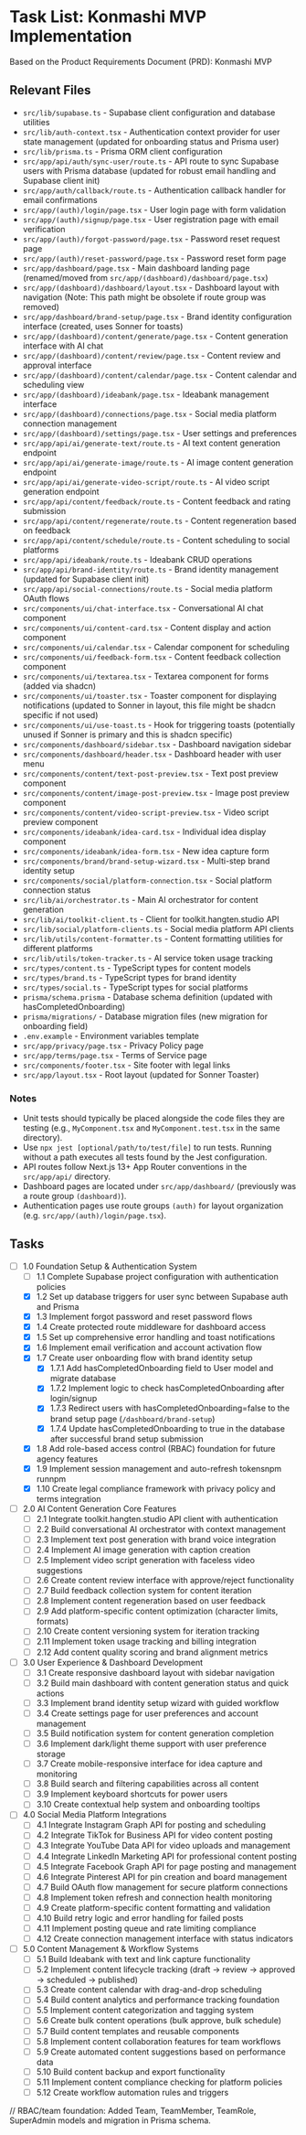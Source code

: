 # Task List: Konmashi MVP Implementation

Based on the Product Requirements Document (PRD): Konmashi MVP

## Relevant Files

- `src/lib/supabase.ts` - Supabase client configuration and database utilities
- `src/lib/auth-context.tsx` - Authentication context provider for user state management (updated for onboarding status and Prisma user)
- `src/lib/prisma.ts` - Prisma ORM client configuration
- `src/app/api/auth/sync-user/route.ts` - API route to sync Supabase users with Prisma database (updated for robust email handling and Supabase client init)
- `src/app/auth/callback/route.ts` - Authentication callback handler for email confirmations
- `src/app/(auth)/login/page.tsx` - User login page with form validation
- `src/app/(auth)/signup/page.tsx` - User registration page with email verification
- `src/app/(auth)/forgot-password/page.tsx` - Password reset request page
- `src/app/(auth)/reset-password/page.tsx` - Password reset form page
- `src/app/dashboard/page.tsx` - Main dashboard landing page (renamed/moved from `src/app/(dashboard)/dashboard/page.tsx`)
- `src/app/(dashboard)/dashboard/layout.tsx` - Dashboard layout with navigation (Note: This path might be obsolete if route group was removed)
- `src/app/dashboard/brand-setup/page.tsx` - Brand identity configuration interface (created, uses Sonner for toasts)
- `src/app/(dashboard)/content/generate/page.tsx` - Content generation interface with AI chat
- `src/app/(dashboard)/content/review/page.tsx` - Content review and approval interface
- `src/app/(dashboard)/content/calendar/page.tsx` - Content calendar and scheduling view
- `src/app/(dashboard)/ideabank/page.tsx` - Ideabank management interface
- `src/app/(dashboard)/connections/page.tsx` - Social media platform connection management
- `src/app/(dashboard)/settings/page.tsx` - User settings and preferences
- `src/app/api/ai/generate-text/route.ts` - AI text content generation endpoint
- `src/app/api/ai/generate-image/route.ts` - AI image content generation endpoint
- `src/app/api/ai/generate-video-script/route.ts` - AI video script generation endpoint
- `src/app/api/content/feedback/route.ts` - Content feedback and rating submission
- `src/app/api/content/regenerate/route.ts` - Content regeneration based on feedback
- `src/app/api/content/schedule/route.ts` - Content scheduling to social platforms
- `src/app/api/ideabank/route.ts` - Ideabank CRUD operations
- `src/app/api/brand-identity/route.ts` - Brand identity management (updated for Supabase client init)
- `src/app/api/social-connections/route.ts` - Social media platform OAuth flows
- `src/components/ui/chat-interface.tsx` - Conversational AI chat component
- `src/components/ui/content-card.tsx` - Content display and action component
- `src/components/ui/calendar.tsx` - Calendar component for scheduling
- `src/components/ui/feedback-form.tsx` - Content feedback collection component
- `src/components/ui/textarea.tsx` - Textarea component for forms (added via shadcn)
- `src/components/ui/toaster.tsx` - Toaster component for displaying notifications (updated to Sonner in layout, this file might be shadcn specific if not used)
- `src/components/ui/use-toast.ts` - Hook for triggering toasts (potentially unused if Sonner is primary and this is shadcn specific)
- `src/components/dashboard/sidebar.tsx` - Dashboard navigation sidebar
- `src/components/dashboard/header.tsx` - Dashboard header with user menu
- `src/components/content/text-post-preview.tsx` - Text post preview component
- `src/components/content/image-post-preview.tsx` - Image post preview component
- `src/components/content/video-script-preview.tsx` - Video script preview component
- `src/components/ideabank/idea-card.tsx` - Individual idea display component
- `src/components/ideabank/idea-form.tsx` - New idea capture form
- `src/components/brand/brand-setup-wizard.tsx` - Multi-step brand identity setup
- `src/components/social/platform-connection.tsx` - Social platform connection status
- `src/lib/ai/orchestrator.ts` - Main AI orchestrator for content generation
- `src/lib/ai/toolkit-client.ts` - Client for toolkit.hangten.studio API
- `src/lib/social/platform-clients.ts` - Social media platform API clients
- `src/lib/utils/content-formatter.ts` - Content formatting utilities for different platforms
- `src/lib/utils/token-tracker.ts` - AI service token usage tracking
- `src/types/content.ts` - TypeScript types for content models
- `src/types/brand.ts` - TypeScript types for brand identity
- `src/types/social.ts` - TypeScript types for social platforms
- `prisma/schema.prisma` - Database schema definition (updated with hasCompletedOnboarding)
- `prisma/migrations/` - Database migration files (new migration for onboarding field)
- `.env.example` - Environment variables template
- `src/app/privacy/page.tsx` - Privacy Policy page
- `src/app/terms/page.tsx` - Terms of Service page
- `src/components/footer.tsx` - Site footer with legal links
- `src/app/layout.tsx` - Root layout (updated for Sonner Toaster)

### Notes

- Unit tests should typically be placed alongside the code files they are testing (e.g., `MyComponent.tsx` and `MyComponent.test.tsx` in the same directory).
- Use `npx jest [optional/path/to/test/file]` to run tests. Running without a path executes all tests found by the Jest configuration.
- API routes follow Next.js 13+ App Router conventions in the `src/app/api/` directory.
- Dashboard pages are located under `src/app/dashboard/` (previously was a route group `(dashboard)`).
- Authentication pages use route groups `(auth)` for layout organization (e.g. `src/app/(auth)/login/page.tsx`).

## Tasks

- [ ] 1.0 Foundation Setup & Authentication System
  - [ ] 1.1 Complete Supabase project configuration with authentication policies
  - [x] 1.2 Set up database triggers for user sync between Supabase auth and Prisma
  - [x] 1.3 Implement forgot password and reset password flows
  - [x] 1.4 Create protected route middleware for dashboard access
  - [x] 1.5 Set up comprehensive error handling and toast notifications
  - [x] 1.6 Implement email verification and account activation flow
  - [x] 1.7 Create user onboarding flow with brand identity setup
    - [x] 1.7.1 Add hasCompletedOnboarding field to User model and migrate database
    - [x] 1.7.2 Implement logic to check hasCompletedOnboarding after login/signup
    - [x] 1.7.3 Redirect users with hasCompletedOnboarding=false to the brand setup page (`/dashboard/brand-setup`)
    - [x] 1.7.4 Update hasCompletedOnboarding to true in the database after successful brand setup submission
  - [x] 1.8 Add role-based access control (RBAC) foundation for future agency features
  - [x] 1.9 Implement session management and auto-refresh tokensnpm runnpm 
  - [x] 1.10 Create legal compliance framework with privacy policy and terms integration

- [ ] 2.0 AI Content Generation Core Features  
  - [ ] 2.1 Integrate toolkit.hangten.studio API client with authentication
  - [ ] 2.2 Build conversational AI orchestrator with context management
  - [ ] 2.3 Implement text post generation with brand voice integration
  - [ ] 2.4 Implement AI image generation with caption creation
  - [ ] 2.5 Implement video script generation with faceless video suggestions
  - [ ] 2.6 Create content review interface with approve/reject functionality
  - [ ] 2.7 Build feedback collection system for content iteration
  - [ ] 2.8 Implement content regeneration based on user feedback
  - [ ] 2.9 Add platform-specific content optimization (character limits, formats)
  - [ ] 2.10 Create content versioning system for iteration tracking
  - [ ] 2.11 Implement token usage tracking and billing integration
  - [ ] 2.12 Add content quality scoring and brand alignment metrics

- [ ] 3.0 User Experience & Dashboard Development
  - [ ] 3.1 Create responsive dashboard layout with sidebar navigation
  - [ ] 3.2 Build main dashboard with content generation status and quick actions
  - [ ] 3.3 Implement brand identity setup wizard with guided workflow
  - [ ] 3.4 Create settings page for user preferences and account management
  - [ ] 3.5 Build notification system for content generation completion
  - [ ] 3.6 Implement dark/light theme support with user preference storage
  - [ ] 3.7 Create mobile-responsive interface for idea capture and monitoring
  - [ ] 3.8 Build search and filtering capabilities across all content
  - [ ] 3.9 Implement keyboard shortcuts for power users
  - [ ] 3.10 Create contextual help system and onboarding tooltips

- [ ] 4.0 Social Media Platform Integrations
  - [ ] 4.1 Integrate Instagram Graph API for posting and scheduling
  - [ ] 4.2 Integrate TikTok for Business API for video content posting
  - [ ] 4.3 Integrate YouTube Data API for video uploads and management
  - [ ] 4.4 Integrate LinkedIn Marketing API for professional content posting
  - [ ] 4.5 Integrate Facebook Graph API for page posting and management
  - [ ] 4.6 Integrate Pinterest API for pin creation and board management
  - [ ] 4.7 Build OAuth flow management for secure platform connections
  - [ ] 4.8 Implement token refresh and connection health monitoring
  - [ ] 4.9 Create platform-specific content formatting and validation
  - [ ] 4.10 Build retry logic and error handling for failed posts
  - [ ] 4.11 Implement posting queue and rate limiting compliance
  - [ ] 4.12 Create connection management interface with status indicators

- [ ] 5.0 Content Management & Workflow Systems
  - [ ] 5.1 Build Ideabank with text and link capture functionality
  - [ ] 5.2 Implement content lifecycle tracking (draft → review → approved → scheduled → published)
  - [ ] 5.3 Create content calendar with drag-and-drop scheduling
  - [ ] 5.4 Build content analytics and performance tracking foundation
  - [ ] 5.5 Implement content categorization and tagging system
  - [ ] 5.6 Create bulk content operations (bulk approve, bulk schedule)
  - [ ] 5.7 Build content templates and reusable components
  - [ ] 5.8 Implement content collaboration features for team workflows
  - [ ] 5.9 Create automated content suggestions based on performance data
  - [ ] 5.10 Build content backup and export functionality
  - [ ] 5.11 Implement content compliance checking for platform policies
  - [ ] 5.12 Create workflow automation rules and triggers

// RBAC/team foundation: Added Team, TeamMember, TeamRole, SuperAdmin models and migration in Prisma schema. 